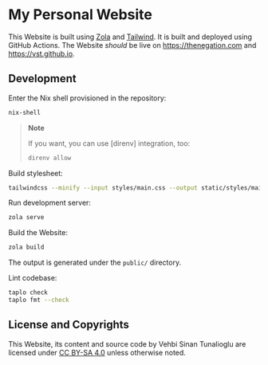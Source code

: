 # My Personal Website

This Website is built using [Zola] and [Tailwind]. It is built and
deployed using GitHub Actions. The Website *should* be live on
<https://thenegation.com> and <https://vst.github.io>.

## Development

Enter the Nix shell provisioned in the repository:

```sh
nix-shell
```

> **Note**
>
> If you want, you can use [direnv] integration, too:
>
> ```sh
> direnv allow
> ```

Build stylesheet:

```sh
tailwindcss --minify --input styles/main.css --output static/styles/main.css
```

Run development server:

```sh
zola serve
```

Build the Website:

```sh
zola build
```

The output is generated under the `public/` directory.

Lint codebase:

```sh
taplo check
taplo fmt --check
```

## License and Copyrights

This Website, its content and source code by Vehbi Sinan Tunalioglu
are licensed under [CC BY-SA 4.0] unless otherwise noted.

<!-- REFERENCES -->

[Zola]: https://www.getzola.org
[Tailwind]: https://tailwindcss.com
[CC BY-SA 4.0]: https://creativecommons.org/licenses/by-sa/4.0
